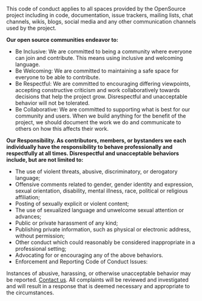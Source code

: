 This code of conduct applies to all spaces provided by the OpenSource project
including in code, documentation, issue trackers, mailing lists, chat channels,
wikis, blogs, social media and any other communication channels used by the
project.

**Our open source communities endeavor to:**

- Be Inclusive: We are committed to being a community where everyone can join
  and contribute. This means using inclusive and welcoming language.
- Be Welcoming: We are committed to maintaining a safe space for everyone to be
  able to contribute.
- Be Respectful: We are committed to encouraging differing viewpoints, accepting
  constructive criticism and work collaboratively towards decisions that help
  the project grow. Disrespectful and unacceptable behavior will not be
  tolerated.
- Be Collaborative: We are committed to supporting what is best for our
  community and users. When we build anything for the benefit of the project, we
  should document the work we do and communicate to others on how this affects
  their work.

**Our Responsibility. As contributors, members, or bystanders we each
individually have the responsibility to behave professionally and respectfully
at all times. Disrespectful and unacceptable behaviors include, but are not
limited to:**

- The use of violent threats, abusive, discriminatory, or derogatory language;
- Offensive comments related to gender, gender identity and expression, sexual
  orientation, disability, mental illness, race, political or religious
  affiliation;
- Posting of sexually explicit or violent content;
- The use of sexualized language and unwelcome sexual attention or advances;
- Public or private harassment of any kind;
- Publishing private information, such as physical or electronic address,
  without permission;
- Other conduct which could reasonably be considered inappropriate in a
  professional setting;
- Advocating for or encouraging any of the above behaviors.
- Enforcement and Reporting Code of Conduct Issues:

Instances of abusive, harassing, or otherwise unacceptable behavior may be
reported. [Contact us](mailto:opensource-codeofconduct@amazon.com). All
complaints will be reviewed and investigated and will result in a response that
is deemed necessary and appropriate to the circumstances.
